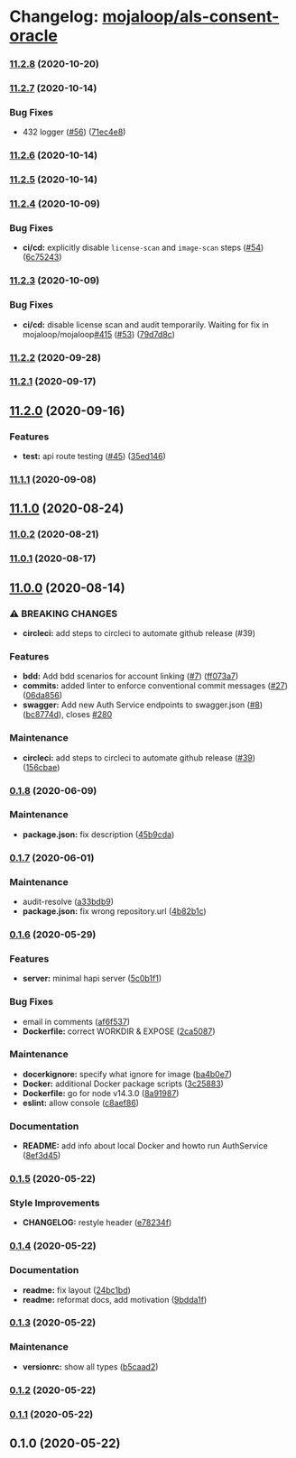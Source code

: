 # Changelog: [mojaloop/als-consent-oracle](https://github.com/mojaloop/als-consent-oracle)
### [11.2.8](https://github.com/mojaloop/als-consent-oracle/compare/v11.2.7...v11.2.8) (2020-10-20)

### [11.2.7](https://github.com/mojaloop/als-consent-oracle/compare/v11.2.6...v11.2.7) (2020-10-14)


### Bug Fixes

* 432 logger ([#56](https://github.com/mojaloop/als-consent-oracle/issues/56)) ([71ec4e8](https://github.com/mojaloop/als-consent-oracle/commit/71ec4e852469f28cf3a45d68e9ebf91838fca001))

### [11.2.6](https://github.com/mojaloop/als-consent-oracle/compare/v11.2.5...v11.2.6) (2020-10-14)

### [11.2.5](https://github.com/mojaloop/als-consent-oracle/compare/v11.2.4...v11.2.5) (2020-10-14)

### [11.2.4](https://github.com/mojaloop/als-consent-oracle/compare/v11.2.3...v11.2.4) (2020-10-09)


### Bug Fixes

* **ci/cd:** explicitly disable `license-scan` and `image-scan` steps ([#54](https://github.com/mojaloop/als-consent-oracle/issues/54)) ([6c75243](https://github.com/mojaloop/als-consent-oracle/commit/6c752436eec1127ee887c8fd5e66bcbef3eece03))

### [11.2.3](https://github.com/mojaloop/als-consent-oracle/compare/v11.2.2...v11.2.3) (2020-10-09)


### Bug Fixes

* **ci/cd:** disable license scan and audit temporarily. Waiting for fix in mojaloop/mojaloop[#415](https://github.com/mojaloop/als-consent-oracle/issues/415) ([#53](https://github.com/mojaloop/als-consent-oracle/issues/53)) ([79d7d8c](https://github.com/mojaloop/als-consent-oracle/commit/79d7d8c82acff8f6a3dae26c1fb75ce2d940f9a7))

### [11.2.2](https://github.com/mojaloop/als-consent-oracle/compare/v11.2.1...v11.2.2) (2020-09-28)

### [11.2.1](https://github.com/mojaloop/als-consent-oracle/compare/v11.2.0...v11.2.1) (2020-09-17)

## [11.2.0](https://github.com/mojaloop/als-consent-oracle/compare/v11.1.1...v11.2.0) (2020-09-16)


### Features

* **test:** api route testing ([#45](https://github.com/mojaloop/als-consent-oracle/issues/45)) ([35ed146](https://github.com/mojaloop/als-consent-oracle/commit/35ed14668f7cd83148c158737a4492479b70d6af))

### [11.1.1](https://github.com/mojaloop/als-consent-oracle/compare/v11.1.0...v11.1.1) (2020-09-08)

## [11.1.0](https://github.com/mojaloop/als-consent-oracle/compare/v11.0.2...v11.1.0) (2020-08-24)

### [11.0.2](https://github.com/mojaloop/als-consent-oracle/compare/v11.0.1...v11.0.2) (2020-08-21)

### [11.0.1](https://github.com/mojaloop/als-consent-oracle/compare/v11.0.0...v11.0.1) (2020-08-17)

## [11.0.0](https://github.com/mojaloop/als-consent-oracle/compare/v0.1.7...v11.0.0) (2020-08-14)


### ⚠ BREAKING CHANGES

* **circleci:** add steps to circleci to automate github release (#39)

### Features

* **bdd:** Add bdd scenarios for account linking ([#7](https://github.com/mojaloop/als-consent-oracle/issues/7)) ([ff073a7](https://github.com/mojaloop/als-consent-oracle/commit/ff073a78d534d2ea84c30c2771a64da9f7c9990f))
* **commits:** added linter to enforce conventional commit messages ([#27](https://github.com/mojaloop/als-consent-oracle/issues/27)) ([06da856](https://github.com/mojaloop/als-consent-oracle/commit/06da856fa02b257d7839d72ab3a355a82be6d00b))
* **swagger:** Add new Auth Service endpoints to swagger.json ([#8](https://github.com/mojaloop/als-consent-oracle/issues/8)) ([bc8774d](https://github.com/mojaloop/als-consent-oracle/commit/bc8774da9d96dfbb0dab65381fd629ae45d1ba38)), closes [#280](https://github.com/mojaloop/als-consent-oracle/issues/280)


### Maintenance

* **circleci:** add steps to circleci to automate github release ([#39](https://github.com/mojaloop/als-consent-oracle/issues/39)) ([156cbae](https://github.com/mojaloop/als-consent-oracle/commit/156cbae4941dd86759c926a16d3c39212321fa73))

### [0.1.8](https://github.com/mojaloop/als-consent-oracle/compare/v0.1.7...v0.1.8) (2020-06-09)


### Maintenance

* **package.json:** fix description ([45b9cda](https://github.com/mojaloop/als-consent-oracle/commit/45b9cda5434e59747fa6095fb94a6ebcadbb0cdb))

### [0.1.7](https://github.com/mojaloop/als-consent-oracle/compare/v0.1.6...v0.1.7) (2020-06-01)


### Maintenance

* audit-resolve ([a33bdb9](https://github.com/mojaloop/als-consent-oracle/commit/a33bdb95830015874cf0a27bef2297f78b082e24))
* **package.json:** fix wrong repository.url ([4b82b1c](https://github.com/mojaloop/als-consent-oracle/commit/4b82b1ca4f14b5955dc9ae9040abe2951b47f650))

### [0.1.6](https://github.com/mojaloop/AuthService/compare/v0.1.5...v0.1.6) (2020-05-29)


### Features

* **server:** minimal hapi server ([5c0b1f1](https://github.com/mojaloop/AuthService/commit/5c0b1f1a2667d0f25d6b1d60c8b8ec5a89adf271))


### Bug Fixes

* email in comments ([af6f537](https://github.com/mojaloop/AuthService/commit/af6f53715544ed3a57b4ae5598f96b683450863a))
* **Dockerfile:** correct WORKDIR & EXPOSE ([2ca5087](https://github.com/mojaloop/AuthService/commit/2ca50876ad382ce73f4de32764f60de96ea74243))


### Maintenance

* **docerkignore:** specify what ignore for image ([ba4b0e7](https://github.com/mojaloop/AuthService/commit/ba4b0e79736166d60412e5faaa62ea9e03d3fc06))
* **Docker:** additional Docker package scripts ([3c25883](https://github.com/mojaloop/AuthService/commit/3c25883f85ef3143571b3f027224a441b30dec7d))
* **Dockerfile:** go for node v14.3.0 ([8a91987](https://github.com/mojaloop/AuthService/commit/8a91987718ee4a3511f80f4d1a3ea11021b75439))
* **eslint:** allow console ([c8aef86](https://github.com/mojaloop/AuthService/commit/c8aef862d371b91fda237ec38057fcdd1085d057))


### Documentation

* **README:** add info about local Docker and howto run AuthService ([8ef3d45](https://github.com/mojaloop/AuthService/commit/8ef3d45dabbc5a9d5be451322de0dd8b585f601f))

### [0.1.5](https://github.com/mojaloop/als-consent-oracle/compare/v0.1.4...v0.1.5) (2020-05-22)


### Style Improvements

* **CHANGELOG:** restyle header ([e78234f](https://github.com/mojaloop/als-consent-oracle/commit/e78234f5cdbc3e93c72b6bdd024f69f2d4f68193))

### [0.1.4](https://github.com/mojaloop/als-consent-oracle/compare/v0.1.3...v0.1.4) (2020-05-22)


### Documentation

* **readme:** fix layout ([24bc1bd](https://github.com/mojaloop/als-consent-oracle/commit/24bc1bd07ecdcc26a0574e82b91e14954cc7671f))
* **readme:** reformat docs, add motivation ([9bdda1f](https://github.com/mojaloop/als-consent-oracle/commit/9bdda1f5b771b7efc2f5c696a9cdcd9f6b76f05f))

### [0.1.3](https://github.com/mojaloop/als-consent-oracle/compare/v0.1.2...v0.1.3) (2020-05-22)


### Maintenance

* **versionrc:** show all types ([b5caad2](https://github.com/mojaloop/als-consent-oracle/commit/b5caad2c35cef0b3bf1d6b503b9d1e4fdead6844))

### [0.1.2](https://github.com/mojaloop/als-consent-oracle/compare/v0.1.1...v0.1.2) (2020-05-22)

### [0.1.1](https://github.com/mojaloop/als-consent-oracle/compare/v0.1.0...v0.1.1) (2020-05-22)

## 0.1.0 (2020-05-22)
